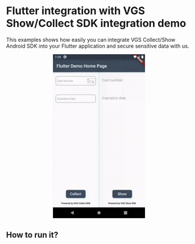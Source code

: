 # Flutter integration with VGS Show/Collect SDK integration demo

This examples shows how easily you can integrate VGS Collect/Show Android SDK into your Flutter application and secure sensitive data with us.

<p align="center">
    <img src="./flutter_demo.gif" width="250">
</p>

## How to run it?


